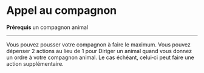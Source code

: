 # Appel au compagnon

<p><strong>Prérequis </strong>un compagnon animal</p>
<hr>
<p>Vous pouvez pousser votre compagnon à faire le maximum. Vous pouvez dépenser 2 actions au lieu de 1 pour Diriger un animal quand vous donnez un ordre à votre compagnon animal. Le cas échéant, celui‑ci peut faire une action supplémentaire.</p>